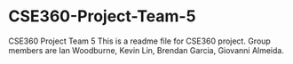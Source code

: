 # CSE360-Project-Team-5
CSE360 Project Team 5
This is a readme file for CSE360 project. Group members are Ian Woodburne, Kevin Lin, Brendan Garcia, Giovanni Almeida.
